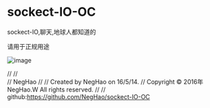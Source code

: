 # sockect-IO-OC
sockect-IO,聊天,地球人都知道的

请用于正规用途

 ![image](https://github.com/NegHao/sockect-IO-OC/IMG_0757.PNG)
 
//
//  
//  NegHao
//
//  Created by NegHao on 16/5/14.
//  Copyright © 2016年 NegHao.W All rights reserved.
//
//  github:https://github.com/NegHao/sockect-IO-OC
